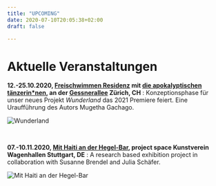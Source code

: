```yaml
---
title: "UPCOMING"
date: 2020-07-10T20:05:38+02:00
draft: false

---
```


# Aktuelle Veranstaltungen 

**12.-25.10.2020, [Freischwimmen Residenz](https://freischwimmen.org/en/) mit [die apokalyptischen tänzerin*nen](https://apocalypse.dance), an der [Gessnerallee](https://www.gessnerallee.ch/) Zürich, CH**
:   Konzeptionsphase für unser neues Projekt *Wunderland* das 2021 Premiere feiert. Eine Uraufführung des Autors Mugetha Gachago.   

![Wunderland](/upcoming/wunderland.png)

&nbsp;

**07.-10.11.2020, [Mit Haiti an der Hegel-Bar](https://mithaitianderhegelbar.de/), project space Kunstverein Wagenhallen Stuttgart, DE**
:   A research based exhibition project in collaboration with Susanne Brendel and Julia Schäfer.

![Mit Haiti an der Hegel-Bar](/upcoming/haitihegel.png)
